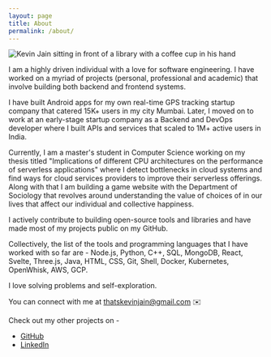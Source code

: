 ```yaml
---
layout: page
title: About
permalink: /about/
---
```


<img class="portrait-image" src="https://i.ibb.co/4TJJDbD/IMG-3115.jpg" alt="Kevin Jain sitting in front of a library with a coffee cup in his hand"/>

I am a highly driven individual with a love for software engineering. I have worked on a myriad of projects (personal, professional and academic) that involve building both backend and frontend systems.

I have built Android apps for my own real-time GPS tracking startup company that catered 15K+ users in my city Mumbai. Later, I moved on to work at an early-stage startup company as a Backend and DevOps developer where I built APIs and services that scaled to 1M+ active users in India.

Currently, I am a master's student in Computer Science working on my thesis titled "Implications of different CPU architectures on the performance of serverless applications" where I detect bottlenecks in cloud systems and find ways for cloud services providers to improve their serverless offerings. Along with that I am building a game website with the Department of Sociology that revolves around understanding the value of choices of in our lives that affect our individual and collective happiness.

I actively contribute to building open-source tools and libraries and have made most of my projects public on my GitHub.

Collectively, the list of the tools and programming languages that I have worked with so far are - Node.js, Python, C++, SQL, MongoDB, React, Svelte, Three.js, Java, HTML, CSS, Git, Shell, Docker, Kubernetes, OpenWhisk, AWS, GCP.

I love solving problems and self-exploration.

You can connect with me at [thatskevinjain@gmail.com](mailto:thatskevinjain@gmail.com) ✉️

Check out my other projects on -
- [GitHub](https://github.com/thatsKevinJain) <br>
- [LinkedIn](https://www.linkedin.com/in/thatskevinjain)

